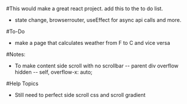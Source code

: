 #This would make a great react project. add this to the to do list.

- state change, browserrouter, useEffect for async api calls and more.

#To-Do

- make a page that calculates weather from F to C and vice versa

#Notes:

- To make content side scroll with no scrollbar
  -- parent div overflow hidden
  -- self, overflow-x: auto;

#Help Topics

- Still need to perfect side scroll css and scroll gradient
